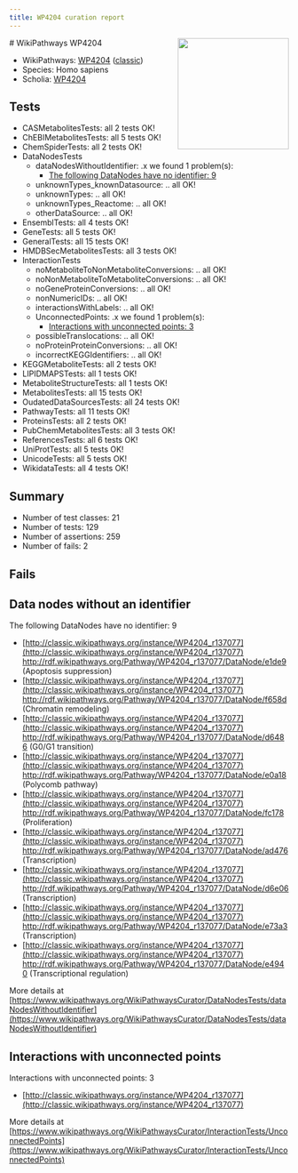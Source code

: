 ```yaml
---
title: WP4204 curation report
---
```


<img style="float: right; width: 200px" src="https://upload.wikimedia.org/wikipedia/commons/thumb/8/83/Wplogo_with_text_500.png/640px-Wplogo_with_text_500.png" />
# WikiPathways WP4204

* WikiPathways: [WP4204](https://wikipathways.org/pathways/WP4204) ([classic](https://classic.wikipathways.org/instance/WP4204))
* Species: Homo sapiens
* Scholia: [WP4204](https://scholia.toolforge.org/wikipathways/WP4204)
## Tests
* CASMetabolitesTests: all 2 tests OK!
* ChEBIMetabolitesTests: all 5 tests OK!
* ChemSpiderTests: all 2 tests OK!
* DataNodesTests
    * dataNodesWithoutIdentifier: .x we found 1 problem(s):
        * [The following DataNodes have no identifier: 9](#d2d32fa8)
    * unknownTypes_knownDatasource: .. all OK!
    * unknownTypes: .. all OK!
    * unknownTypes_Reactome: .. all OK!
    * otherDataSource: .. all OK!
* EnsemblTests: all 4 tests OK!
* GeneTests: all 5 tests OK!
* GeneralTests: all 15 tests OK!
* HMDBSecMetabolitesTests: all 3 tests OK!
* InteractionTests
    * noMetaboliteToNonMetaboliteConversions: .. all OK!
    * noNonMetaboliteToMetaboliteConversions: .. all OK!
    * noGeneProteinConversions: .. all OK!
    * nonNumericIDs: .. all OK!
    * interactionsWithLabels: .. all OK!
    * UnconnectedPoints: .x we found 1 problem(s):
        * [Interactions with unconnected points: 3](#35a61adb)
    * possibleTranslocations: .. all OK!
    * noProteinProteinConversions: .. all OK!
    * incorrectKEGGIdentifiers: .. all OK!
* KEGGMetaboliteTests: all 2 tests OK!
* LIPIDMAPSTests: all 1 tests OK!
* MetaboliteStructureTests: all 1 tests OK!
* MetabolitesTests: all 15 tests OK!
* OudatedDataSourcesTests: all 24 tests OK!
* PathwayTests: all 11 tests OK!
* ProteinsTests: all 2 tests OK!
* PubChemMetabolitesTests: all 3 tests OK!
* ReferencesTests: all 6 tests OK!
* UniProtTests: all 5 tests OK!
* UnicodeTests: all 5 tests OK!
* WikidataTests: all 4 tests OK!


## Summary

* Number of test classes: 21
* Number of tests: 129
* Number of assertions: 259
* Number of fails: 2

## Fails

<a name="d2d32fa8" />

## Data nodes without an identifier

The following DataNodes have no identifier: 9

* [http://classic.wikipathways.org/instance/WP4204_r137077](http://classic.wikipathways.org/instance/WP4204_r137077) http://rdf.wikipathways.org/Pathway/WP4204_r137077/DataNode/e1de9 (Apoptosis suppression)
* [http://classic.wikipathways.org/instance/WP4204_r137077](http://classic.wikipathways.org/instance/WP4204_r137077) http://rdf.wikipathways.org/Pathway/WP4204_r137077/DataNode/f658d (Chromatin remodeling)
* [http://classic.wikipathways.org/instance/WP4204_r137077](http://classic.wikipathways.org/instance/WP4204_r137077) http://rdf.wikipathways.org/Pathway/WP4204_r137077/DataNode/d6486 (G0/G1 transition)
* [http://classic.wikipathways.org/instance/WP4204_r137077](http://classic.wikipathways.org/instance/WP4204_r137077) http://rdf.wikipathways.org/Pathway/WP4204_r137077/DataNode/e0a18 (Polycomb pathway)
* [http://classic.wikipathways.org/instance/WP4204_r137077](http://classic.wikipathways.org/instance/WP4204_r137077) http://rdf.wikipathways.org/Pathway/WP4204_r137077/DataNode/fc178 (Proliferation)
* [http://classic.wikipathways.org/instance/WP4204_r137077](http://classic.wikipathways.org/instance/WP4204_r137077) http://rdf.wikipathways.org/Pathway/WP4204_r137077/DataNode/ad476 (Transcription)
* [http://classic.wikipathways.org/instance/WP4204_r137077](http://classic.wikipathways.org/instance/WP4204_r137077) http://rdf.wikipathways.org/Pathway/WP4204_r137077/DataNode/d6e06 (Transcription)
* [http://classic.wikipathways.org/instance/WP4204_r137077](http://classic.wikipathways.org/instance/WP4204_r137077) http://rdf.wikipathways.org/Pathway/WP4204_r137077/DataNode/e73a3 (Transcription)
* [http://classic.wikipathways.org/instance/WP4204_r137077](http://classic.wikipathways.org/instance/WP4204_r137077) http://rdf.wikipathways.org/Pathway/WP4204_r137077/DataNode/e4940 (Transcriptional regulation)


More details at [https://www.wikipathways.org/WikiPathwaysCurator/DataNodesTests/dataNodesWithoutIdentifier](https://www.wikipathways.org/WikiPathwaysCurator/DataNodesTests/dataNodesWithoutIdentifier)

<a name="35a61adb" />

## Interactions with unconnected points

Interactions with unconnected points: 3

* [http://classic.wikipathways.org/instance/WP4204_r137077](http://classic.wikipathways.org/instance/WP4204_r137077)


More details at [https://www.wikipathways.org/WikiPathwaysCurator/InteractionTests/UnconnectedPoints](https://www.wikipathways.org/WikiPathwaysCurator/InteractionTests/UnconnectedPoints)

